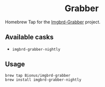 <h1 align="center">Grabber</h1>

Homebrew Tap for the [Imgbrd-Grabber](https://github.com/Bionus/imgbrd-grabber) project.

## Available casks
* `imgbrd-grabber-nightly`

## Usage
```
brew tap Bionus/imgbrd-grabber
brew install imgbrd-grabber-nightly
```
